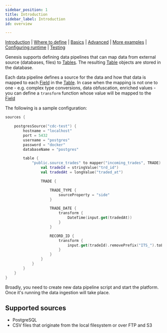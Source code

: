 ```yaml
---
sidebar_position: 1
title: Introduction
sidebar_label: Introduction
id: overview

---
```


[Introduction](/creating-applications/defining-your-application/integrations/data-pipeline/overview/)  | [Where to define](/creating-applications/defining-your-application/integrations/data-pipeline/datapipeline-where-to-define/) | [Basics](/creating-applications/defining-your-application/integrations/data-pipeline/datapipeline-basics/) | [Advanced](/creating-applications/defining-your-application/integrations/data-pipeline/datapipeline-advanced/) | [More examples](/creating-applications/defining-your-application/integrations/data-pipeline/datapipeline-examples/) | [Configuring runtime](/creating-applications/defining-your-application/integrations/data-pipeline/datapipeline-runtime/) | [Testing](/creating-applications/defining-your-application/integrations/data-pipeline/datapipeline-testing/)


Genesis supports defining data pipelines that can map data from external source (databases, files) to [Tables](/creating-applications/defining-your-application/data-model/tables/tables). The resulting [Table](/creating-applications/defining-your-application/data-model/tables/tables) objects are stored in the database.

Each data pipeline defines a source for the data and how that data is mapped to each [Field](/creating-applications/defining-your-application/data-model/fields/fields) in the [Table](/creating-applications/defining-your-application/data-model/tables/tables). In case when the mapping is not one to one - e.g. complex type conversions, data obfuscation, enriched values - you can define a `transform` function whose value will be mapped to the [Field](/creating-applications/defining-your-application/data-model/fields/fields)

The following is a sample configuration:
```kotlin
sources {

    postgresSource("cdc-test") {
        hostname = "localhost"
        port = 5432
        username = "postgres"
        password = "docker"
        databaseName = "postgres"

        table {
            "public.source_trades" to mapper("incoming_trades", TRADE) {
                val tradeId = stringValue("trd_id")
                val tradedAt = longValue("traded_at")

                TRADE {

                    TRADE_TYPE {
                        sourceProperty = "side"
                    }

                    TRADE_DATE {
                        transform {
                            DateTime(input.get(tradedAt))
                        }
                    }

                    RECORD_ID {
                        transform {
                            input.get(tradeId).removePrefix("ITS_").toLong()
                        }
                    }
                }
            }
        }
    }
}

```

Broadly, you need to create new data pipeline script and start the platform. Once it's running the data ingestion will take place.

## Supported sources
- PostgreSQL
- CSV files that originate from the local filesystem or over FTP and S3